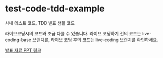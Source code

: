 # test-code-tdd-example

사내 테스트 코드, TDD 발표 샘플 코드

라이브코딩시의 코드와 조금 다를 수 있습니다. 라이브 코딩하기 전의 코드는 live-coding-base 브랜치를, 라이브 코딩 후의 코드는 live-coding 브랜치를 확인하세요.

[발표 자료 PPT 링크](https://docs.google.com/presentation/d/1fFy7rIRIiEo8SxqW1OHhltGTrPMYVmIr/edit?usp=sharing&ouid=110317858358358195240&rtpof=true&sd=true)
